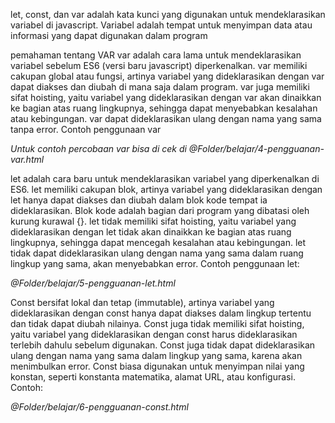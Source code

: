 let, const, dan var adalah kata kunci yang digunakan untuk mendeklarasikan variabel di javascript. Variabel adalah tempat untuk menyimpan data atau informasi yang dapat digunakan dalam program

pemahaman tentang VAR
var adalah cara lama untuk mendeklarasikan variabel sebelum ES6 (versi baru javascript) diperkenalkan. var memiliki cakupan global atau fungsi, artinya variabel yang dideklarasikan dengan var dapat diakses dan diubah di mana saja dalam program. var juga memiliki sifat hoisting, yaitu variabel yang dideklarasikan dengan var akan dinaikkan ke bagian atas ruang lingkupnya, sehingga dapat menyebabkan kesalahan atau kebingungan. var dapat dideklarasikan ulang dengan nama yang sama tanpa error. Contoh penggunaan var

*Untuk contoh percobaan var bisa di cek di @Folder/belajar/4-pengguanan-var.html*

let adalah cara baru untuk mendeklarasikan variabel yang diperkenalkan di ES6. let memiliki cakupan blok, artinya variabel yang dideklarasikan dengan let hanya dapat diakses dan diubah dalam blok kode tempat ia dideklarasikan. Blok kode adalah bagian dari program yang dibatasi oleh kurung kurawal {}. let tidak memiliki sifat hoisting, yaitu variabel yang dideklarasikan dengan let tidak akan dinaikkan ke bagian atas ruang lingkupnya, sehingga dapat mencegah kesalahan atau kebingungan. let tidak dapat dideklarasikan ulang dengan nama yang sama dalam ruang lingkup yang sama, akan menyebabkan error. Contoh penggunaan let:

*@Folder/belajar/5-pengguanan-let.html*

Const bersifat lokal dan tetap (immutable), artinya variabel yang dideklarasikan dengan const hanya dapat diakses dalam lingkup tertentu dan tidak dapat diubah nilainya. Const juga tidak memiliki sifat hoisting, yaitu variabel yang dideklarasikan dengan const harus dideklarasikan terlebih dahulu sebelum digunakan. Const juga tidak dapat dideklarasikan ulang dengan nama yang sama dalam lingkup yang sama, karena akan menimbulkan error. Const biasa digunakan untuk menyimpan nilai yang konstan, seperti konstanta matematika, alamat URL, atau konfigurasi. Contoh:

*@Folder/belajar/6-pengguanan-const.html*
